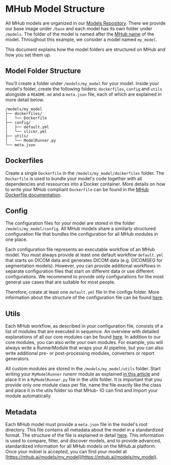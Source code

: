 # MHub Model Structure

All MHub models are organized in our [Models Repository](https://github.com/MHubAI/models/).
There we provide our base image under `/base` and each model has its own folder under `/models`.
The folder of the model is named after the [MHub name](model_json.md#name) of the model. Throughout this example, we consider a model named `my_model`.

This document explains how the model folders are structured on MHub and how you set them up.

## Model Folder Structure

You'll create a folder under `/models/my_model` for your model.
Inside your model's folder, create the following folders: `dockerfiles`, `config` and `utils` alongside a `README.md` and a `meta.json` file, each of which are explained in more detail below.

```text
/models/my_model
├── dockerfiles/
│   └── Dockerfile
├── config/
│   ├── default.yml
│   └── slicer.yml
├── utils/
│   └── ModelRunner.py
└── meta.json
```

## Dockerfiles

Create a single `Dockerfile` in the `/models/my_model/dockerfiles` folder. The `Dockerfile` is used to bundle your model's code together with all dependencies and ressources into a Docker container. More details on how to write your MHub compliant `Dockerfile` can be found in the [MHub Dockerfile documentation](the_mhub_dockerfile.md).

## Config

The configuration files for your model are stored in the folder `/models/my_model/config`. All MHub models share a similarly structured configuration file that bundles the configuration for all MHub modules in one place.

Each configuration file represents an executable workflow of an MHub model. You must always provide at least one default workflow `default.yml` that starts on DICOM data and generates DICOM data (e.g. DICOMSEG for segmentation models). However, you can provide additional workflows in separate configuration files that start on different data or use different configurations. We recommend to provide only configurations for the most general use cases that are suitable for most people.

Therefore, create at least one `default.yml` file in the configs folder. More information about the structure of the configuration file can be found [here](../mhubio/the_mhubio_config_file.md).

## Utils

Each MHub workflow, as described in your configuration file, consists of a list of modules that are executed in sequence. An overview with detailed explanations of all our core modules can be found [here](../mhubio/mhubio_modules.md). In addition to our core modules, you can also write your own modules. For example, you will always write a RunnerModule that wraps your AI pipeline, but you can also write additional pre- or post-processing modules, converters or report generators.

All custom modules are stored in the `/models/my_model/utils` folder. Start writing your `MyModelRunner` runenr module as explained [in this article](../mhubio/how_to_write_an_mhubio_module.md) and place it in a `MyModelRunner.py` file in the utils folder. It is important that you provide only one module class per file, name the file exactly like the class and place it in the utils folder so that MHub- IO can find and import your module automatically.

## Metadata

Each MHub model must provide a `meta.json` file in the model's root directory. This file contains all metadata about the model in a standardized format. The structure of the file is explained in detail [here](model_json.md). This information is used to compare, filter, and discover models, and to provide advanced, standardized information for all MHub models on the MHub.ai platform. Once your mdoel is accepted, you can find your model at [https://mhub.ai/models/my_model](https://mhub.ai/models/my_model).
